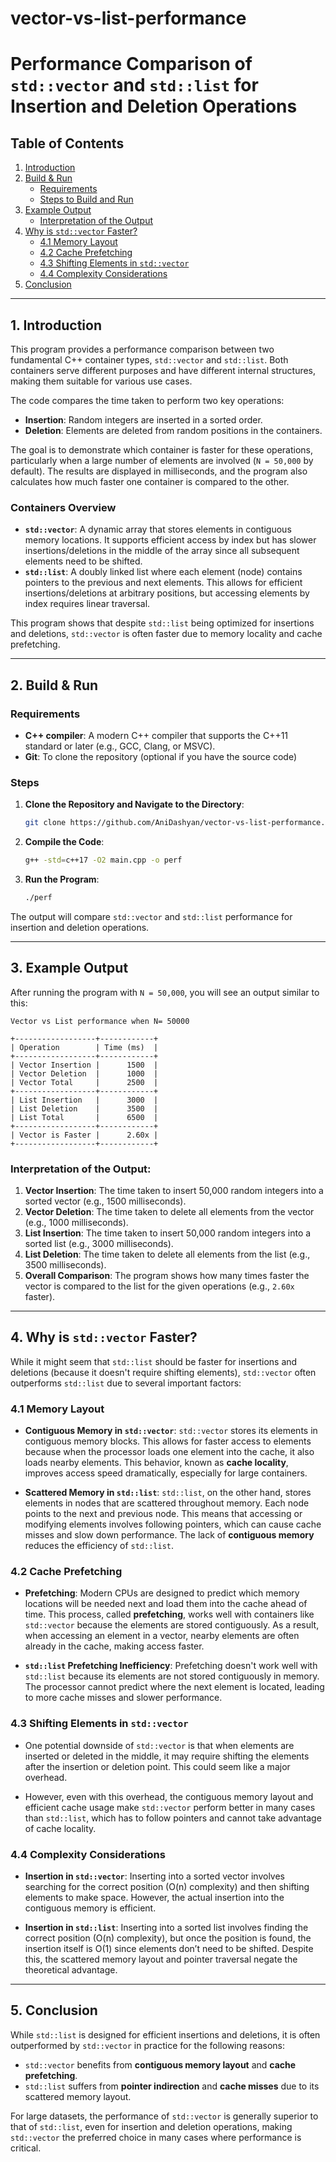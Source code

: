# vector-vs-list-performance
# Performance Comparison of `std::vector` and `std::list` for Insertion and Deletion Operations

## Table of Contents
1. [Introduction](#1-introduction)
2. [Build & Run](#2-build--run)
   - [Requirements](#requirements)
   - [Steps to Build and Run](#steps-to-build-and-run)
3. [Example Output](#3-example-output)
   - [Interpretation of the Output](#interpretation-of-the-output)
4. [Why is `std::vector` Faster?](#4-why-is-stdvector-faster)
   - [4.1 Memory Layout](#41-memory-layout)
   - [4.2 Cache Prefetching](#42-cache-prefetching)
   - [4.3 Shifting Elements in `std::vector`](#43-shifting-elements-in-stdvector)
   - [4.4 Complexity Considerations](#44-complexity-considerations)
5. [Conclusion](#5-conclusion)

---

## 1. Introduction

This program provides a performance comparison between two fundamental C++ container types, `std::vector` and `std::list`. Both containers serve different purposes and have different internal structures, making them suitable for various use cases.

The code compares the time taken to perform two key operations:
- **Insertion**: Random integers are inserted in a sorted order.
- **Deletion**: Elements are deleted from random positions in the containers.

The goal is to demonstrate which container is faster for these operations, particularly when a large number of elements are involved (`N = 50,000` by default). The results are displayed in milliseconds, and the program also calculates how much faster one container is compared to the other.

### Containers Overview
- **`std::vector`**: A dynamic array that stores elements in contiguous memory locations. It supports efficient access by index but has slower insertions/deletions in the middle of the array since all subsequent elements need to be shifted.
- **`std::list`**: A doubly linked list where each element (node) contains pointers to the previous and next elements. This allows for efficient insertions/deletions at arbitrary positions, but accessing elements by index requires linear traversal.

This program shows that despite `std::list` being optimized for insertions and deletions, `std::vector` is often faster due to memory locality and cache prefetching.

---

## 2. Build & Run

### Requirements
- **C++ compiler**: A modern C++ compiler that supports the C++11 standard or later (e.g., GCC, Clang, or MSVC).
- **Git**: To clone the repository (optional if you have the source code)

### Steps

1. **Clone the Repository and Navigate to the Directory**:
   ```bash
   git clone https://github.com/AniDashyan/vector-vs-list-performance.git && cd vector-vs-list-performance
   ```

2. **Compile the Code**:
   ```bash
   g++ -std=c++17 -O2 main.cpp -o perf
   ```

3. **Run the Program**: 
   ```bash
   ./perf
   ```

The output will compare `std::vector` and `std::list` performance for insertion and deletion operations.

---

## 3. Example Output

After running the program with `N = 50,000`, you will see an output similar to this:

```
Vector vs List performance when N= 50000

+------------------+------------+
| Operation        | Time (ms)  |
+------------------+------------+
| Vector Insertion |      1500  |
| Vector Deletion  |      1000  |
| Vector Total     |      2500  |
+------------------+------------+
| List Insertion   |      3000  |
| List Deletion    |      3500  |
| List Total       |      6500  |
+------------------+------------+
| Vector is Faster |      2.60x |
+------------------+------------+
```

### Interpretation of the Output:
1. **Vector Insertion**: The time taken to insert 50,000 random integers into a sorted vector (e.g., 1500 milliseconds).
2. **Vector Deletion**: The time taken to delete all elements from the vector (e.g., 1000 milliseconds).
3. **List Insertion**: The time taken to insert 50,000 random integers into a sorted list (e.g., 3000 milliseconds).
4. **List Deletion**: The time taken to delete all elements from the list (e.g., 3500 milliseconds).
5. **Overall Comparison**: The program shows how many times faster the vector is compared to the list for the given operations (e.g., `2.60x` faster).

---

## 4. Why is `std::vector` Faster?

While it might seem that `std::list` should be faster for insertions and deletions (because it doesn't require shifting elements), `std::vector` often outperforms `std::list` due to several important factors:

### 4.1 Memory Layout
- **Contiguous Memory in `std::vector`**: `std::vector` stores its elements in contiguous memory blocks. This allows for faster access to elements because when the processor loads one element into the cache, it also loads nearby elements. This behavior, known as **cache locality**, improves access speed dramatically, especially for large containers.
  
- **Scattered Memory in `std::list`**: `std::list`, on the other hand, stores elements in nodes that are scattered throughout memory. Each node points to the next and previous node. This means that accessing or modifying elements involves following pointers, which can cause cache misses and slow down performance. The lack of **contiguous memory** reduces the efficiency of `std::list`.

### 4.2 Cache Prefetching
- **Prefetching**: Modern CPUs are designed to predict which memory locations will be needed next and load them into the cache ahead of time. This process, called **prefetching**, works well with containers like `std::vector` because the elements are stored contiguously. As a result, when accessing an element in a vector, nearby elements are often already in the cache, making access faster.
  
- **`std::list` Prefetching Inefficiency**: Prefetching doesn't work well with `std::list` because its elements are not stored contiguously in memory. The processor cannot predict where the next element is located, leading to more cache misses and slower performance.

### 4.3 Shifting Elements in `std::vector`
- One potential downside of `std::vector` is that when elements are inserted or deleted in the middle, it may require shifting the elements after the insertion or deletion point. This could seem like a major overhead.
  
- However, even with this overhead, the contiguous memory layout and efficient cache usage make `std::vector` perform better in many cases than `std::list`, which has to follow pointers and cannot take advantage of cache locality.

### 4.4 Complexity Considerations
- **Insertion in `std::vector`**: Inserting into a sorted vector involves searching for the correct position (O(n) complexity) and then shifting elements to make space. However, the actual insertion into the contiguous memory is efficient.
  
- **Insertion in `std::list`**: Inserting into a sorted list involves finding the correct position (O(n) complexity), but once the position is found, the insertion itself is O(1) since elements don’t need to be shifted. Despite this, the scattered memory layout and pointer traversal negate the theoretical advantage.

---

## 5. Conclusion

While `std::list` is designed for efficient insertions and deletions, it is often outperformed by `std::vector` in practice for the following reasons:
- `std::vector` benefits from **contiguous memory layout** and **cache prefetching**.
- `std::list` suffers from **pointer indirection** and **cache misses** due to its scattered memory layout.

For large datasets, the performance of `std::vector` is generally superior to that of `std::list`, even for insertion and deletion operations, making `std::vector` the preferred choice in many cases where performance is critical.
